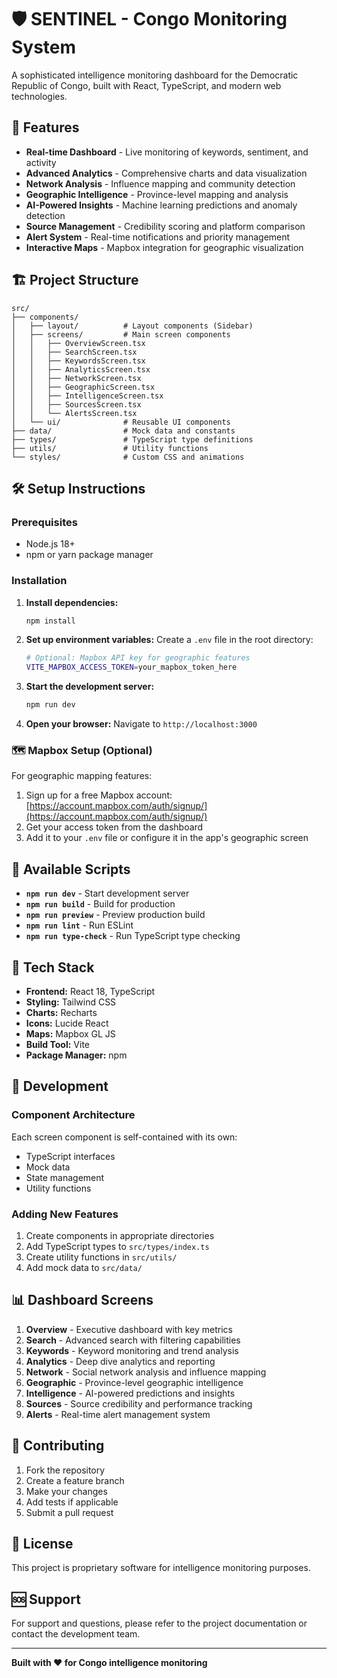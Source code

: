 # 🛡️ SENTINEL - Congo Monitoring System

A sophisticated intelligence monitoring dashboard for the Democratic Republic of Congo, built with React, TypeScript, and modern web technologies.

## 🚀 Features

- **Real-time Dashboard** - Live monitoring of keywords, sentiment, and activity
- **Advanced Analytics** - Comprehensive charts and data visualization
- **Network Analysis** - Influence mapping and community detection
- **Geographic Intelligence** - Province-level mapping and analysis
- **AI-Powered Insights** - Machine learning predictions and anomaly detection
- **Source Management** - Credibility scoring and platform comparison
- **Alert System** - Real-time notifications and priority management
- **Interactive Maps** - Mapbox integration for geographic visualization

## 🏗️ Project Structure

```
src/
├── components/
│   ├── layout/          # Layout components (Sidebar)
│   ├── screens/         # Main screen components
│   │   ├── OverviewScreen.tsx
│   │   ├── SearchScreen.tsx
│   │   ├── KeywordsScreen.tsx
│   │   ├── AnalyticsScreen.tsx
│   │   ├── NetworkScreen.tsx
│   │   ├── GeographicScreen.tsx
│   │   ├── IntelligenceScreen.tsx
│   │   ├── SourcesScreen.tsx
│   │   └── AlertsScreen.tsx
│   └── ui/              # Reusable UI components
├── data/                # Mock data and constants
├── types/               # TypeScript type definitions
├── utils/               # Utility functions
└── styles/              # Custom CSS and animations
```

## 🛠️ Setup Instructions

### Prerequisites

- Node.js 18+ 
- npm or yarn package manager

### Installation

1. **Install dependencies:**
   ```bash
   npm install
   ```

2. **Set up environment variables:**
   Create a `.env` file in the root directory:
   ```bash
   # Optional: Mapbox API key for geographic features
   VITE_MAPBOX_ACCESS_TOKEN=your_mapbox_token_here
   ```

3. **Start the development server:**
   ```bash
   npm run dev
   ```

4. **Open your browser:**
   Navigate to `http://localhost:3000`

### 🗺️ Mapbox Setup (Optional)

For geographic mapping features:

1. Sign up for a free Mapbox account: [https://account.mapbox.com/auth/signup/](https://account.mapbox.com/auth/signup/)
2. Get your access token from the dashboard
3. Add it to your `.env` file or configure it in the app's geographic screen

## 📜 Available Scripts

- **`npm run dev`** - Start development server
- **`npm run build`** - Build for production
- **`npm run preview`** - Preview production build
- **`npm run lint`** - Run ESLint
- **`npm run type-check`** - Run TypeScript type checking

## 🎨 Tech Stack

- **Frontend:** React 18, TypeScript
- **Styling:** Tailwind CSS
- **Charts:** Recharts
- **Icons:** Lucide React
- **Maps:** Mapbox GL JS
- **Build Tool:** Vite
- **Package Manager:** npm

## 🔧 Development

### Component Architecture

Each screen component is self-contained with its own:
- TypeScript interfaces
- Mock data
- State management
- Utility functions

### Adding New Features

1. Create components in appropriate directories
2. Add TypeScript types to `src/types/index.ts`
3. Create utility functions in `src/utils/`
4. Add mock data to `src/data/`

## 📊 Dashboard Screens

1. **Overview** - Executive dashboard with key metrics
2. **Search** - Advanced search with filtering capabilities
3. **Keywords** - Keyword monitoring and trend analysis
4. **Analytics** - Deep dive analytics and reporting
5. **Network** - Social network analysis and influence mapping
6. **Geographic** - Province-level geographic intelligence
7. **Intelligence** - AI-powered predictions and insights
8. **Sources** - Source credibility and performance tracking
9. **Alerts** - Real-time alert management system

## 🤝 Contributing

1. Fork the repository
2. Create a feature branch
3. Make your changes
4. Add tests if applicable
5. Submit a pull request

## 📄 License

This project is proprietary software for intelligence monitoring purposes.

## 🆘 Support

For support and questions, please refer to the project documentation or contact the development team.

---

**Built with ❤️ for Congo intelligence monitoring**